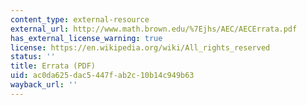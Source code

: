 ```yaml
---
content_type: external-resource
external_url: http://www.math.brown.edu/%7Ejhs/AEC/AECErrata.pdf
has_external_license_warning: true
license: https://en.wikipedia.org/wiki/All_rights_reserved
status: ''
title: Errata (PDF)
uid: ac0da625-dac5-447f-ab2c-10b14c949b63
wayback_url: ''
---
```

